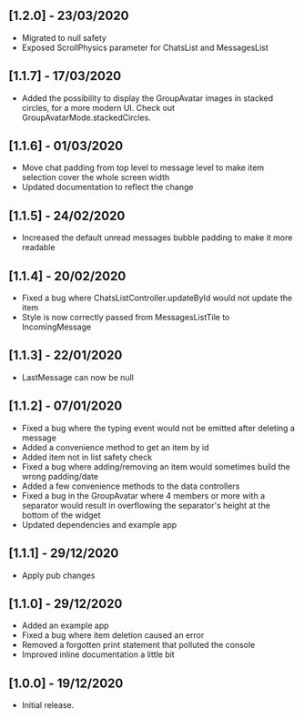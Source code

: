 ## [1.2.0] - 23/03/2020

* Migrated to null safety
* Exposed ScrollPhysics parameter for ChatsList and MessagesList

## [1.1.7] - 17/03/2020

* Added the possibility to display the GroupAvatar images in stacked circles, for a more modern UI. Check out GroupAvatarMode.stackedCircles.

## [1.1.6] - 01/03/2020

* Move chat padding from top level to message level to make item selection cover the whole screen width
* Updated documentation to reflect the change

## [1.1.5] - 24/02/2020

* Increased the default unread messages bubble padding to make it more readable

## [1.1.4] - 20/02/2020

* Fixed a bug where ChatsListController.updateById would not update the item
* Style is now correctly passed from MessagesListTile to IncomingMessage

## [1.1.3] - 22/01/2020

* LastMessage can now be null

## [1.1.2] - 07/01/2020

* Fixed a bug where the typing event would not be emitted after deleting a message
* Added a convenience method to get an item by id
* Added item not in list safety check
* Fixed a bug where adding/removing an item would sometimes build the wrong padding/date
* Added a few convenience methods to the data controllers
* Fixed a bug in the GroupAvatar where 4 members or more with a separator would result in overflowing the separator's height at the bottom of the widget
* Updated dependencies and example app

## [1.1.1] - 29/12/2020

* Apply pub changes

## [1.1.0] - 29/12/2020

* Added an example app
* Fixed a bug where item deletion caused an error
* Removed a forgotten print statement that polluted the console
* Improved inline documentation a little bit

## [1.0.0] - 19/12/2020

* Initial release.
